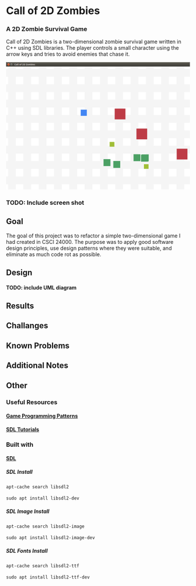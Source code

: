 # Call of 2D Zombies
### A 2D Zombie Survival Game

Call of 2D Zombies is a two-dimensional zombie survival game written in C++ using SDL libraries. The player controls a small character using the arrow keys and tries to avoid enemies that chase it.

![cod2z.png](cpp/src/resources/co2dz.png)

### TODO: Include screen shot

## Goal
The goal of this project was to refactor a simple two-dimensional game I had created in CSCI 24000. The purpose was to apply good software design principles, use design patterns where they were suitable, and eliminate as much code rot as possible.

## Design
#### TODO: include UML diagram

## Results

## Challanges

## Known Problems

## Additional Notes



## Other

### Useful Resources

#### [Game Programming Patterns](http://gameprogrammingpatterns.com/contents.html)

#### [SDL Tutorials](http://lazyfoo.net/tutorials/SDL/index.php)


### Built with

#### [SDL](https://www.libsdl.org/)

##### SDL Install

`apt-cache search libsdl2`

`sudo apt install libsdl2-dev`

##### SDL Image Install

`apt-cache search libsdl2-image`

`sudo apt install libsdl2-image-dev`

##### SDL Fonts Install

`apt-cache search libsdl2-ttf`

`sudo apt install libsdl2-ttf-dev`
